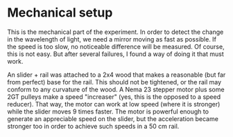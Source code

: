 # Mechanical setup
This is the mechanical part of the experiment. In order to detect the change in the wavelength of light, we need a mirror moving as fast as possible. If the speed is too slow, no noticeable difference will be measured.
Of course, this is not easy. But after several failures, I found a way of doing it that must work.

An slider + rail was attached to a 2x4 wood that makes a reasonable (but far from perfect) base for the rail. This should not be tightened, or the rail may conform to any curvature of the wood.
A Nema 23 stepper motor plus some 2GT pulleys make a speed "increaser" (yes, this is the opposed to a speed reducer).
That way, the motor can work at low speed (where it is stronger) while the slider moves 9 times faster.
The motor is powerful enough to generate an appreciable speed on the slider, but the acceleration became stronger too in order to achieve such speeds in a 50 cm rail.

